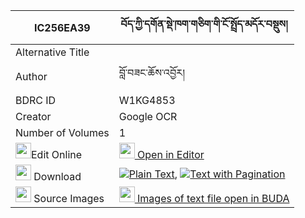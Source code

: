 |IC256EA39|བོད་ཀྱི་དགོན་སྡེ་ཁག་གཅིག་གི་ངོ་སྤྲོད་མདོར་བསྡུས། 
| --- | --- 
|Alternative Title |
|Author| བློ་བཟང་ཆོས་འབྱོར།
|BDRC ID | W1KG4853
|Creator | Google OCR
|Number of Volumes| 1
|<img width="25" src="https://img.icons8.com/color/25/000000/edit-property.png">Edit Online| [<img width="25" src="https://avatars.githubusercontent.com/u/45091458?s=200&v=4"> Open in Editor](http://editor.openpecha.org/IC256EA39)
|<img width="25" src="https://img.icons8.com/fluent/48/000000/download-2.png"/>  Download | [![](https://img.icons8.com/color/20/000000/txt.png)Plain Text](https://github.com/Openpecha/IC256EA39/releases/download/v1/bo_kyi_gonde_khakchik_gi_ngotr_plain_IC256EA39.zip), [![](https://img.icons8.com/color/20/000000/txt.png)Text with Pagination](https://github.com/Openpecha/IC256EA39/releases/download/v1/bo_kyi_gonde_khakchik_gi_ngotr_pages_IC256EA39.zip)
|<img width="25" src="https://img.icons8.com/plasticine/100/000000/pictures-folder.png"/>  Source Images | [<img width="25" src="https://library.bdrc.io/icons/BUDA-small.svg"> Images of text file open in BUDA](https://library.bdrc.io/show/bdr:W1KG4853)